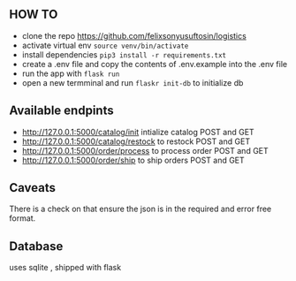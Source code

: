 ## HOW TO 

- clone the repo https://github.com/felixsonyusuftosin/logistics 
- activate virtual env `source venv/bin/activate`
- install dependencies  `pip3 install -r requirements.txt`
- create a .env file and copy the contents of .env.example into the .env file 
- run the app with `flask run`
- open a new termminal and run `flaskr init-db` to initialize db


## Available endpints 
- http://127.0.0.1:5000/catalog/init  intialize catalog POST and GET
- http://127.0.0.1:5000/catalog/restock to restock   POST and GET
- http://127.0.0.1:5000/order/process to process order  POST and GET
- http://127.0.0.1:5000/order/ship to ship orders  POST and GET

## Caveats 
There is a check on that ensure the json is in the required and error free format. 

## Database 
uses sqlite , shipped with flask 